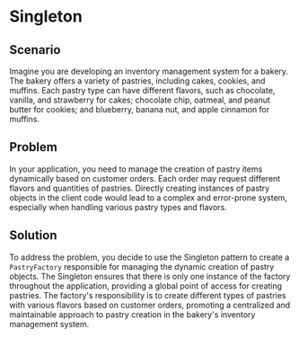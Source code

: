 # Singleton

## Scenario

Imagine you are developing an inventory management system for a bakery. The bakery offers a variety of pastries, including cakes, cookies, and muffins. Each pastry type can have different flavors, such as chocolate, vanilla, and strawberry for cakes; chocolate chip, oatmeal, and peanut butter for cookies; and blueberry, banana nut, and apple cinnamon for muffins.

## Problem

In your application, you need to manage the creation of pastry items dynamically based on customer orders. Each order may request different flavors and quantities of pastries. Directly creating instances of pastry objects in the client code would lead to a complex and error-prone system, especially when handling various pastry types and flavors.

## Solution

To address the problem, you decide to use the Singleton pattern to create a `PastryFactory` responsible for managing the dynamic creation of pastry objects. The Singleton ensures that there is only one instance of the factory throughout the application, providing a global point of access for creating pastries. The factory's responsibility is to create different types of pastries with various flavors based on customer orders, promoting a centralized and maintainable approach to pastry creation in the bakery's inventory management system.